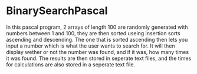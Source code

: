 # BinarySearchPascal

In this pascal program, 2 arrays of length 100 are randomly generated with numbers between 1 and 100, they are then sorted useing insertion sorts ascending and descending. The one that is sorted ascending then lets you input a number which is what the user wants to search for. It will then display wether or not the number was found, and if it was, how many times it was found. The results are then stored in seperate text files, and the times for calculations are also stored in a seperate text file.

